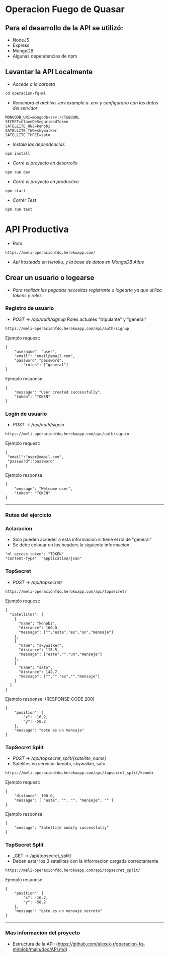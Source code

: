 # Operacion Fuego de Quasar
## Para el desarrollo de la API se utilizó:

- NodeJS
- Express 
- MongoDB
- Algunas dependencias de npm

## Levantar la API Localmente

- _Accede a la carpeta_

```
cd operacion-fq-ml
```

- _Renombra el archivo .env.example a .env y configurarlo con los datos del servidor_
 ```
MONGODB_URI=mongodb+srv://TuBdURL
SECRET=ClaveDeSeguridadToken
SATELLITE_ONE=kenobi
SATELLITE_TWO=skywalker
SATELLITE_THREE=sato
```

- _Instala las dependencias_

```
npm install
```

- _Corré el proyecto en desarrollo_

```
npm run dev
```

- _Corré el proyecto en productivo_

```
npm start
```

- _Corrér Test_

```
npm run test
```

# API Productiva

- _Ruta_

```
https://meli-operacionfdq.herokuapp.com/
```
- _Api hosteada en Heroku, y la base de datos en MongoDB Atlas_

## Crear un usuario o logearse
- _Para realizar las pegadas necesitas registrarte o logearte ya que utiliza tokens y roles_
### Registro de usuario 
-  _POST -> /api/auth/signup_
Roles actuales "tripulante" y "general"
```
https://meli-operacionfdq.herokuapp.com/api/auth/signup
```
Ejemplo request:
```
{
	"username": "user",
	"email": "email@email.com",
	"password":"password",
    	"roles": ["general"]
}
```
Ejemplo response:
```
{
    "message": "User created successfully",
    "token": "TOKEN"
}
```

### Login de usuario
-  _POST -> /api/auth/signin_
```
https://meli-operacionfdq.herokuapp.com/api/auth/signin
```
Ejemplo request:
```
{
 "email":"user@email.com",
 "password":"password"
}
```
Ejemplo response:
```
{
    "message": "Welcome user",
    "token": "TOKEN"
}
```

--------
### Rutas del ejercicio
### Aclaracion
- Solo pueden acceder a esta informacion si tiene el rol de "general"
- Se debe colocar en los headers la siguiente informacion
```
"ml-access-token": "TOKEN"
"Content-Type": "application/json"
```

### TopSecret
-  _POST -> /api/topsecret/_
```
https://meli-operacionfdq.herokuapp.com/api/topsecret/
```
Ejemplo request:
```
{
  "satellites": [
    {
      "name": "kenobi",
      "distance": 100.0,
      "message": ["","este","es","un","mensaje"]
    },
    {
      "name": "skywalker",
      "distance": 115.5,
      "message": ["este","","un","mensaje"]
    },
    {
      "name": "sato",
      "distance": 142.7,
      "message": ["","","es","","mensaje"]
    }
  ]
}
```
Ejemplo response: (RESPONSE CODE 200)
```
{
    "position": {
        "x": -16.2,
        "y": -58.2
    },
    "message": "este es un mensaje"
}
```

### TopSecret Split
-  _POST -> /api/topsecret_split/{satellite_name}_
-  Satelites en servicio: kenobi, skywalker, sato
```
https://meli-operacionfdq.herokuapp.com/api/topsecret_split/kenobi
```

Ejemplo request:
```
{
    "distance": 100.0,
    "message": [ "este", "", "", "mensaje", "" ]
}
```
Ejemplo response:
```
{
    "message": "Satellite modify successfully"
}
```

### TopSecret Split
-  _GET -> /api/topsecret_split/
-  Deben estar los 3 satellites con la informacion cargada correctamente
```
https://meli-operacionfdq.herokuapp.com/api/topsecret_split/
```
Ejemplo response:
```
{
    "position": {
        "x": -16.2,
        "y": -58.2
    },
    "message": "este es un mensaje secreto"
}
```
-----------
### Mas informacion del proyecto

- Estructura de la API: (https://github.com/alexek-r/operacion-fq-ml/blob/main/doc/API.md)


